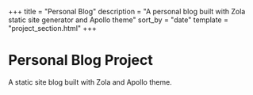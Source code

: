 +++
title = "Personal Blog"
description = "A personal blog built with Zola static site generator and Apollo theme"
sort_by = "date"
template = "project_section.html"
+++

# Personal Blog Project

A static site blog built with Zola and Apollo theme. 